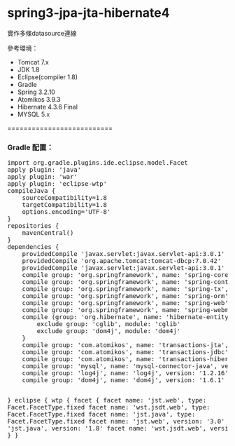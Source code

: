 spring3-jpa-jta-hibernate4
==========================
實作多條datasource連線

參考環境：
<ul>
  <li>Tomcat 7.x </li>
  <li>JDK 1.8 </li>
  <li>Eclipse(compiler 1.8) </li>
  <li>Gradle </li>
  <li>Spring 3.2.10 </li>
  <li>Atomikos 3.9.3 </li>
  <li>Hibernate 4.3.6 Final </li>
  <li>MYSQL 5.x </li>
</ul>

==========================
<h3>Gradle 配置：</h3>
<pre>
import org.gradle.plugins.ide.eclipse.model.Facet
apply plugin: 'java'
apply plugin: 'war'
apply plugin: 'eclipse-wtp'
compileJava {
    sourceCompatibility=1.8
    targetCompatibility=1.8
    options.encoding='UTF-8'
}
repositories {  
	mavenCentral()
}
dependencies {
	providedCompile 'javax.servlet:javax.servlet-api:3.0.1'
	providedCompile 'org.apache.tomcat:tomcat-dbcp:7.0.42'
    providedCompile 'javax.servlet:javax.servlet-api:3.0.1'
    compile group: 'org.springframework', name: 'spring-core', version: '3.2.10.RELEASE'
    compile group: 'org.springframework', name: 'spring-context', version: '3.2.10.RELEASE'
    compile group: 'org.springframework', name: 'spring-tx', version: '3.2.10.RELEASE'
    compile group: 'org.springframework', name: 'spring-orm', version: '3.2.10.RELEASE'
    compile group: 'org.springframework', name: 'spring-web', version: '3.2.10.RELEASE'
    compile group: 'org.springframework', name: 'spring-webmvc', version: '3.2.10.RELEASE'
    compile (group: 'org.hibernate', name: 'hibernate-entitymanager', version: '4.3.6.Final') {
    	exclude group: 'cglib', module: 'cglib'
    	exclude group: 'dom4j', module: 'dom4j'
    }
    compile group: 'com.atomikos', name: 'transactions-jta', version: '3.9.3'
    compile group: 'com.atomikos', name: 'transactions-jdbc', version: '3.9.3'
    compile group: 'com.atomikos', name: 'transactions-hibernate3', version: '3.9.3'
    compile group: 'mysql', name: 'mysql-connector-java', version: '5.1.30'
    compile group: 'log4j', name: 'log4j', version: '1.2.16'
    compile group: 'dom4j', name: 'dom4j', version: '1.6.1'
    
}
eclipse {
    wtp {
        facet {
            facet name: 'jst.web', type: Facet.FacetType.fixed
            facet name: 'wst.jsdt.web', type: Facet.FacetType.fixed
            facet name: 'jst.java', type: Facet.FacetType.fixed
            facet name: 'jst.web', version: '3.0'
            facet name: 'jst.java', version: '1.8'
            facet name: 'wst.jsdt.web', version: '1.0'
        }
    }
}
</pre>
